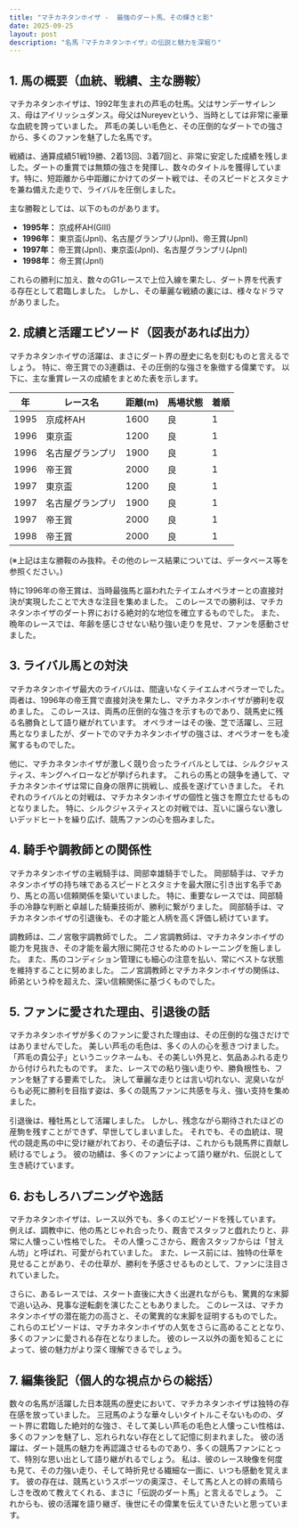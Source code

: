 ```yaml
---
title: "マチカネタンホイザ -  最強のダート馬、その輝きと影"
date: 2025-09-25
layout: post
description: "名馬『マチカネタンホイザ』の伝説と魅力を深堀り"
---
```


## 1. 馬の概要（血統、戦績、主な勝鞍）

マチカネタンホイザは、1992年生まれの芦毛の牡馬。父はサンデーサイレンス、母はアイリッシュダンス。母父はNureyevという、当時としては非常に豪華な血統を誇っていました。  芦毛の美しい毛色と、その圧倒的なダートでの強さから、多くのファンを魅了した名馬です。

戦績は、通算成績51戦19勝、2着13回、3着7回と、非常に安定した成績を残しました。ダートの重賞では無類の強さを発揮し、数々のタイトルを獲得しています。特に、短距離から中距離にかけてのダート戦では、そのスピードとスタミナを兼ね備えた走りで、ライバルを圧倒しました。

主な勝鞍としては、以下のものがあります。

* **1995年：**  京成杯AH(GIII)
* **1996年：**  東京盃(JpnI)、名古屋グランプリ(JpnI)、帝王賞(JpnI)
* **1997年：**  帝王賞(JpnI)、東京盃(JpnI)、名古屋グランプリ(JpnI)
* **1998年：**  帝王賞(JpnI)


これらの勝利に加え、数々のG1レースで上位入線を果たし、ダート界を代表する存在として君臨しました。  しかし、その華麗な戦績の裏には、様々なドラマがありました。


## 2. 成績と活躍エピソード（図表があれば出力）

マチカネタンホイザの活躍は、まさにダート界の歴史に名を刻むものと言えるでしょう。  特に、帝王賞での3連覇は、その圧倒的な強さを象徴する偉業です。  以下に、主な重賞レースの成績をまとめた表を示します。

| 年 | レース名       | 距離(m) | 馬場状態 | 着順 |
|---|----------------|----------|-----------|-----|
| 1995 | 京成杯AH       | 1600     | 良       | 1   |
| 1996 | 東京盃         | 1200     | 良       | 1   |
| 1996 | 名古屋グランプリ | 1900     | 良       | 1   |
| 1996 | 帝王賞         | 2000     | 良       | 1   |
| 1997 | 東京盃         | 1200     | 良       | 1   |
| 1997 | 名古屋グランプリ | 1900     | 良       | 1   |
| 1997 | 帝王賞         | 2000     | 良       | 1   |
| 1998 | 帝王賞         | 2000     | 良       | 1   |


(※上記は主な勝鞍のみ抜粋。その他のレース結果については、データベース等を参照ください。)


特に1996年の帝王賞は、当時最強馬と謳われたテイエムオペラオーとの直接対決が実現したことで大きな注目を集めました。  このレースでの勝利は、マチカネタンホイザのダート界における絶対的な地位を確立するものでした。  また、晩年のレースでは、年齢を感じさせない粘り強い走りを見せ、ファンを感動させました。


## 3. ライバル馬との対決

マチカネタンホイザ最大のライバルは、間違いなくテイエムオペラオーでした。  両者は、1996年の帝王賞で直接対決を果たし、マチカネタンホイザが勝利を収めました。 このレースは、両馬の圧倒的な強さを示すものであり、競馬史に残る名勝負として語り継がれています。  オペラオーはその後、芝で活躍し、三冠馬となりましたが、ダートでのマチカネタンホイザの強さは、オペラオーをも凌駕するものでした。

他に、マチカネタンホイザが激しく競り合ったライバルとしては、シルクジャスティス、キングヘイローなどが挙げられます。  これらの馬との競争を通して、マチカネタンホイザは常に自身の限界に挑戦し、成長を遂げていきました。  それぞれのライバルとの対戦は、マチカネタンホイザの個性と強さを際立たせるものとなりました。  特に、シルクジャスティスとの対戦では、互いに譲らない激しいデッドヒートを繰り広げ、競馬ファンの心を掴みました。


## 4. 騎手や調教師との関係性

マチカネタンホイザの主戦騎手は、岡部幸雄騎手でした。  岡部騎手は、マチカネタンホイザの持ち味であるスピードとスタミナを最大限に引き出す名手であり、馬との高い信頼関係を築いていました。  特に、重要なレースでは、岡部騎手の冷静な判断と卓越した騎乗技術が、勝利に繋がりました。  岡部騎手は、マチカネタンホイザの引退後も、その才能と人柄を高く評価し続けています。

調教師は、二ノ宮敬宇調教師でした。  二ノ宮調教師は、マチカネタンホイザの能力を見抜き、その才能を最大限に開花させるためのトレーニングを施しました。  また、馬のコンディション管理にも細心の注意を払い、常にベストな状態を維持することに努めました。  二ノ宮調教師とマチカネタンホイザの関係は、師弟という枠を超えた、深い信頼関係に基づくものでした。


## 5. ファンに愛された理由、引退後の話

マチカネタンホイザが多くのファンに愛された理由は、その圧倒的な強さだけではありませんでした。  美しい芦毛の毛色は、多くの人の心を惹きつけました。  「芦毛の貴公子」というニックネームも、その美しい外見と、気品あふれる走りから付けられたものです。  また、レースでの粘り強い走りや、勝負根性も、ファンを魅了する要素でした。  決して華麗な走りとは言い切れない、泥臭いながらも必死に勝利を目指す姿は、多くの競馬ファンに共感を与え、強い支持を集めました。

引退後は、種牡馬として活躍しました。  しかし、残念ながら期待されたほどの産駒を残すことができず、早世してしまいました。  それでも、その血統は、現代の競走馬の中に受け継がれており、その遺伝子は、これからも競馬界に貢献し続けるでしょう。  彼の功績は、多くのファンによって語り継がれ、伝説として生き続けています。


## 6. おもしろハプニングや逸話

マチカネタンホイザは、レース以外でも、多くのエピソードを残しています。  例えば、調教中に、他の馬とじゃれ合ったり、厩舎でスタッフと戯れたりと、非常に人懐っこい性格でした。  その人懐っこさから、厩舎スタッフからは「甘えん坊」と呼ばれ、可愛がられていました。  また、レース前には、独特の仕草を見せることがあり、その仕草が、勝利を予感させるものとして、ファンに注目されていました。

さらに、あるレースでは、スタート直後に大きく出遅れながらも、驚異的な末脚で追い込み、見事な逆転劇を演じたこともありました。  このレースは、マチカネタンホイザの潜在能力の高さと、その驚異的な末脚を証明するものでした。  これらのエピソードは、マチカネタンホイザの人気をさらに高めることとなり、多くのファンに愛される存在となりました。  彼のレース以外の面を知ることによって、彼の魅力がより深く理解できるでしょう。


## 7. 編集後記（個人的な視点からの総括）

数々の名馬が活躍した日本競馬の歴史において、マチカネタンホイザは独特の存在感を放っていました。  三冠馬のような華々しいタイトルこそないものの、ダート界に君臨した絶対的な強さ、そして美しい芦毛の毛色と人懐っこい性格は、多くのファンを魅了し、忘れられない存在として記憶に刻まれました。  彼の活躍は、ダート競馬の魅力を再認識させるものであり、多くの競馬ファンにとって、特別な思い出として語り継がれるでしょう。  私は、彼のレース映像を何度も見て、その力強い走り、そして時折見せる繊細な一面に、いつも感動を覚えます。  彼の存在は、競馬というスポーツの奥深さ、そして馬と人との絆の素晴らしさを改めて教えてくれる、まさに「伝説のダート馬」と言えるでしょう。  これからも、彼の活躍を語り継ぎ、後世にその偉業を伝えていきたいと思っています。
